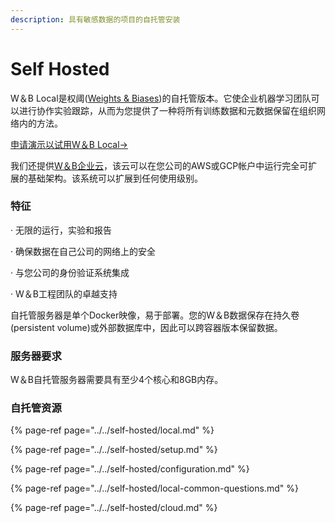 ```yaml
---
description: 具有敏感数据的项目的自托管安装
---
```


# Self Hosted

 W＆B Local是权阈\([Weights & Biases](https://app.wandb.ai)\)的自托管版本。它使企业机器学习团队可以进行协作实验跟踪，从而为您提供了一种将所有训练数据和元数据保留在组织网络内的方法。

[申请演示以试用W＆B Local→](https://www.wandb.com/contact)

 我们还提供[W＆B企业云](https://app.gitbook.com/@weights-and-biases/s/docs/~/drafts/-MKaPhwzNIegNuInaekR/self-hosted/cloud)，该云可以在您公司的AWS或GCP帐户中运行完全可扩展的基础架构。该系统可以扩展到任何使用级别。

### **特征**

·       无限的运行，实验和报告

·       确保数据在自己公司的网络上的安全

·       与您公司的身份验证系统集成

·       W＆B工程团队的卓越支持

自托管服务器是单个Docker映像，易于部署。您的W＆B数据保存在持久卷\(persistent volume\)或外部数据库中，因此可以跨容器版本保留数据。

### **服务器要求**

W＆B自托管服务器需要具有至少4个核心和8GB内存。

### **自托管资源**

{% page-ref page="../../self-hosted/local.md" %}

{% page-ref page="../../self-hosted/setup.md" %}

{% page-ref page="../../self-hosted/configuration.md" %}

{% page-ref page="../../self-hosted/local-common-questions.md" %}

{% page-ref page="../../self-hosted/cloud.md" %}

  


